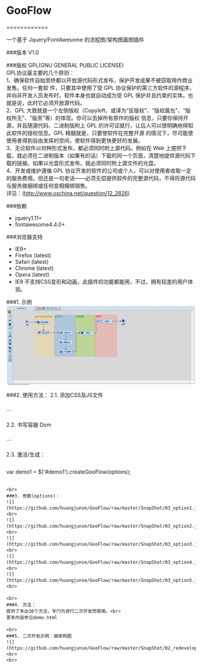 # GooFlow
============

一个基于 Jquery/FontAwesome 的流程图/架构图画图插件<br>

###版本
V1.0<br>

###版权
GPL(GNU GENERAL PUBLIC LICENSE) <br>
GPL协议最主要的几个原则：<br>
1、确保软件自始至终都以开放源代码形式发布，保护开发成果不被窃取用作商业发售。任何一套软 件，只要其中使用了受 GPL 协议保护的第三方软件的源程序，并向非开发人员发布时，软件本身也就自动成为受 GPL 保护并且约束的实体。也就是说，此时它必须开放源代码。<br>
2、GPL 大致就是一个左侧版权（Copyleft，或译为“反版权”、“版权属左”、“版权所无”、“版责”等）的体现。你可以去掉所有原作的版权 信息，只要你保持开源，并且随源代码、二进制版附上 GPL 的许可证就行，让后人可以很明确地得知此软件的授权信息。GPL 精髓就是，只要使软件在完整开源 的情况下，尽可能使使用者得到自由发挥的空间，使软件得到更快更好的发展。<br>
3、无论软件以何种形式发布，都必须同时附上源代码。例如在 Web 上提供下载，就必须在二进制版本（如果有的话）下载的同一个页面，清楚地提供源代码下载的链接。如果以光盘形式发布，就必须同时附上源文件的光盘。<br>
4、开发或维护遵循 GPL 协议开发的软件的公司或个人，可以对使用者收取一定的服务费用。但还是一句老话——必须无偿提供软件的完整源代码，不得将源代码与服务做捆绑或任何变相捆绑销售。<br>
详见：(http://www.oschina.net/question/12_2826)<br>

###依赖
* jquery1.11+<br>
* fontawesome4.4.0+<br>

###浏览器支持
* IE9+<br>
* Firefox (latest)<br>
* Safari (latest)<br>
* Chrome (latest)<br>
* Opera (latest)<br>
* IE9 不支持CSS变形和动画，此插件的功能都能用，不过，拥有较差的用户体验。<br>

###1. 示例
![](https://github.com/huangjunse/GooFlow/raw/master/SnapShot/01_Example.jpg)<br>

###2. 使用方法：
2.1. 添加CSS及JS文件<br>
>```html
<link rel="stylesheet" href="dist/GooFlow.min.css">
<link rel="stylesheet" href="fontawesome/css/font-awesome.min.css">
<script src="dist/jquery.min.js"></script>
<script src="dist/GooFlow.min.js"></script>
```

2.2. 书写容器 Dom <br>
>```html
<div id="demo1"></div>
```

2.3. 激活/生成：<br>
>```javascript
var demo1 = $('#demo1').createGooFlow(options);
```

<br>
###3. 参数(options)：
![](https://github.com/huangjunse/GooFlow/raw/master/SnapShot/03_option1.jpg)<br>
![](https://github.com/huangjunse/GooFlow/raw/master/SnapShot/03_option2.jpg)<br>
![](https://github.com/huangjunse/GooFlow/raw/master/SnapShot/03_option3.jpg)<br>
![](https://github.com/huangjunse/GooFlow/raw/master/SnapShot/03_option4.jpg)<br>
![](https://github.com/huangjunse/GooFlow/raw/master/SnapShot/03_option5.jpg)<br>

<br>
###4. 方法：
提供了多达36个方法，专门为进行二次开发而使用。<br>
更多内容参见demo.html

<br>
###5. 二次开发示例：画架构图
![](https://github.com/huangjunse/GooFlow/raw/master/SnapShot/02_redevelop.jpg)<br>
<br>
